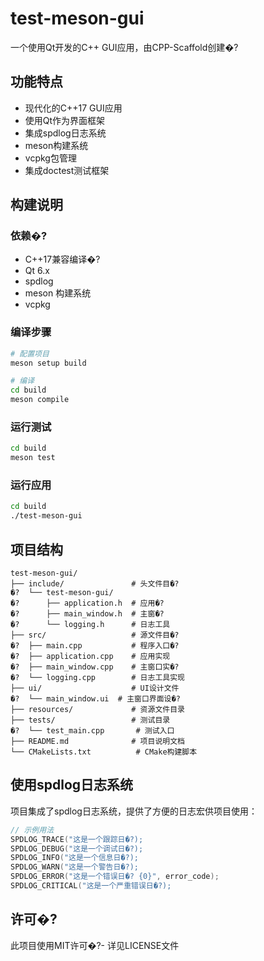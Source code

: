 # test-meson-gui

一个使用Qt开发的C++ GUI应用，由CPP-Scaffold创建�?

## 功能特点

- 现代化的C++17 GUI应用
- 使用Qt作为界面框架
- 集成spdlog日志系统
- meson构建系统
- vcpkg包管理
- 集成doctest测试框架


## 构建说明

### 依赖�?

- C++17兼容编译�?
- Qt 6.x
- spdlog
- meson 构建系统
- vcpkg


### 编译步骤

```bash
# 配置项目
meson setup build

# 编译
cd build
meson compile
```

### 运行测试

```bash
cd build
meson test
```


### 运行应用

```bash
cd build
./test-meson-gui
```

## 项目结构

```
test-meson-gui/
├── include/               # 头文件目�?
�?  └── test-meson-gui/
�?      ├── application.h  # 应用�?
�?      ├── main_window.h  # 主窗�?
�?      └── logging.h      # 日志工具
├── src/                   # 源文件目�?
�?  ├── main.cpp           # 程序入口�?
�?  ├── application.cpp    # 应用实现
�?  ├── main_window.cpp    # 主窗口实�?
�?  └── logging.cpp        # 日志工具实现
├── ui/                    # UI设计文件
�?  └── main_window.ui  # 主窗口界面设�?
├── resources/             # 资源文件目录
├── tests/                 # 测试目录
�?  └── test_main.cpp       # 测试入口
├── README.md              # 项目说明文档
└── CMakeLists.txt          # CMake构建脚本
```

## 使用spdlog日志系统

项目集成了spdlog日志系统，提供了方便的日志宏供项目使用：

```cpp
// 示例用法
SPDLOG_TRACE("这是一个跟踪日�?);
SPDLOG_DEBUG("这是一个调试日�?);
SPDLOG_INFO("这是一个信息日�?);
SPDLOG_WARN("这是一个警告日�?);
SPDLOG_ERROR("这是一个错误日�? {0}", error_code);
SPDLOG_CRITICAL("这是一个严重错误日�?);
```

## 许可�?

此项目使用MIT许可�?- 详见LICENSE文件